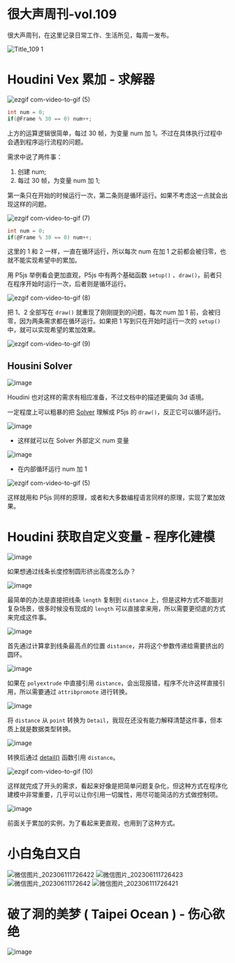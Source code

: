 # 很大声周刊-vol.109
很大声周刊，在这里记录日常工作、生活所见，每周一发布。

![Title_109 1](https://github.com/hendasheng/HenDaShengWeekly/assets/20842136/4ec21291-1229-47c2-b261-eaaed16fd070)

# Houdini Vex 累加 - 求解器
![ezgif com-video-to-gif (5)](https://github.com/hendasheng/HenDaShengWeekly/assets/20842136/16ab4910-f901-4c89-83dd-84071cd3597b)

``` C
int num = 0;
if(@Frame % 30 == 0) num++;
```

上方的运算逻辑很简单，每过 30 帧，为变量 num 加 1。不过在具体执行过程中会遇到程序运行流程的问题。

需求中说了两件事：
1. 创建 num;
2. 每过 30 帧，为变量 num 加 1;

第一条只在开始的时候运行一次，第二条则是循环运行。如果不考虑这一点就会出现这样的问题。

![ezgif com-video-to-gif (7)](https://github.com/hendasheng/HenDaShengWeekly/assets/20842136/a7793cf4-1d9e-411b-9645-2b14881a1f4e)

``` C
int num = 0;
if(@Frame % 30 == 0) num++;
```

这里的 1 和 2 一样，一直在循环运行，所以每次 num 在加 1 之前都会被归零，也就不能实现希望中的累加。

用 P5js 举例看会更加直观，P5js 中有两个基础函数 `setup()` 、`draw()`，前者只在程序开始时运行一次，后者则是循环运行。

![ezgif com-video-to-gif (8)](https://github.com/hendasheng/HenDaShengWeekly/assets/20842136/2b5489fb-d6d0-431a-be8f-8ab47e66b0be)

把 1、2 全部写在 `draw()` 就重现了刚刚提到的问题，每次 num 加 1 前，会被归零，因为两条需求都在循环运行。如果把 1 写到只在开始时运行一次的 `setup()` 中，就可以实现希望的累加效果。

![ezgif com-video-to-gif (9)](https://github.com/hendasheng/HenDaShengWeekly/assets/20842136/438d8271-6f9b-47d7-ac19-318597cea3fb)


## Housini Solver
![image](https://github.com/hendasheng/HenDaShengWeekly/assets/20842136/f6efa6df-5594-48f2-85b7-cf26c408edde)

Houdini 也对这样的需求有相应准备，不过文档中的描述更偏向 3d 语境。

一定程度上可以粗暴的把 [Solver](https://www.sidefx.com/docs/houdini/nodes/sop/solver.html) 理解成 P5js 的 `draw()`，反正它可以循环运行。

![image](https://github.com/hendasheng/HenDaShengWeekly/assets/20842136/ebb5ab68-0eed-4740-a0f7-9f61cc481455)

- 这样就可以在 Solver 外部定义 num 变量

![image](https://github.com/hendasheng/HenDaShengWeekly/assets/20842136/1cf132f5-b2ad-466e-87fc-8272cd27d86b)

- 在内部循环运行 num 加 1


![ezgif com-video-to-gif (5)](https://github.com/hendasheng/HenDaShengWeekly/assets/20842136/16ab4910-f901-4c89-83dd-84071cd3597b)

这样就用和 P5js 同样的原理，或者和大多数编程语言同样的原理，实现了累加效果。

# Houdini 获取自定义变量 - 程序化建模
![image](https://github.com/hendasheng/HenDaShengWeekly/assets/20842136/3bbdd645-cb9a-4958-a336-6cbcd0ede94c)

如果想通过线条长度控制圆形挤出高度怎么办？

![image](https://github.com/hendasheng/HenDaShengWeekly/assets/20842136/d45a56d2-b749-4d81-827c-fd051e3aedec)

最简单的办法是直接把线条 `length` 复制到 `distance` 上，但是这种方式不能面对复杂场景，很多时候没有现成的 `length` 可以直接拿来用，所以需要更彻底的方式来完成这件事。

![image](https://github.com/hendasheng/HenDaShengWeekly/assets/20842136/cf17cca3-08f9-44c2-8865-9df922903733)

首先通过计算拿到线条最高点的位置 `distance`，并将这个参数传递给需要挤出的圆环。

![image](https://github.com/hendasheng/HenDaShengWeekly/assets/20842136/8f21be3f-39df-4f8d-9046-81e19c0bf13c)

如果在 `polyextrude` 中直接引用 `distance`，会出现报错，程序不允许这样直接引用，所以需要通过 `attribpromote` 进行转换。

![image](https://github.com/hendasheng/HenDaShengWeekly/assets/20842136/4afaea5a-82e6-4caa-bc8c-9c5ba6629998)

将 `distance` 从 `point` 转换为 `Detail`，我现在还没有能力解释清楚这件事，但本质上就是数据类型转换。

![image](https://github.com/hendasheng/HenDaShengWeekly/assets/20842136/ebb0bca7-534a-405a-bbaa-84c0b5e6e640)

转换后通过 [detail()](https://www.sidefx.com/docs/houdini/expressions/detail.html) 函数引用 `distance`。

![ezgif com-video-to-gif (10)](https://github.com/hendasheng/HenDaShengWeekly/assets/20842136/74e56cad-c283-44f7-a96a-888883fa6d64)

这样就完成了开头的需求，看起来好像是把简单问题复杂化，但这种方式在程序化建模中非常重要，几乎可以让你引用一切属性，用尽可能简洁的方式做控制项。

![image](https://github.com/hendasheng/HenDaShengWeekly/assets/20842136/cd641f1f-fe01-46a9-8f50-deb22db05b6e)

前面关于累加的实例，为了看起来更直观，也用到了这种方式。

# 小白兔白又白
![微信图片_202306111726422](https://github.com/hendasheng/HenDaShengWeekly/assets/20842136/3ec14748-1e18-4f14-81b3-9f7ae71e1303)
![微信图片_202306111726423](https://github.com/hendasheng/HenDaShengWeekly/assets/20842136/8ca24c93-4406-4bbc-94dc-4c5ab06e7bd8)
![微信图片_20230611172642](https://github.com/hendasheng/HenDaShengWeekly/assets/20842136/972b09cb-21e7-445c-a958-54a46073e669)
![微信图片_202306111726421](https://github.com/hendasheng/HenDaShengWeekly/assets/20842136/60f3f7af-0e4e-477c-9454-9698ec6f9a12)


# 破了洞的美梦 ( Taipei Ocean ) - 伤心欲绝
![image](https://github.com/hendasheng/HenDaShengWeekly/assets/20842136/d2134a89-1c35-4dd3-bb6f-0c7742498e8d)
